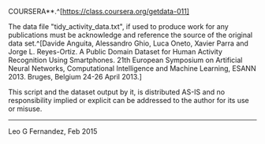 COURSERA**.^[https://class.coursera.org/getdata-011]

The data file "tidy_activity_data.txt", if used to produce work for any publications must be acknowledge and reference the source of the original data set.^[Davide Anguita, Alessandro Ghio, Luca Oneto, Xavier Parra and Jorge L. Reyes-Ortiz. A Public Domain Dataset for Human Activity Recognition Using Smartphones. 21th European Symposium on Artificial Neural Networks, Computational Intelligence and Machine Learning, ESANN 2013. Bruges, Belgium 24-26 April 2013.] 

This script and the dataset output by it, is distributed AS-IS and no responsibility implied or explicit can be addressed to the author for its use or misuse.

----------------------------
Leo G Fernandez, Feb 2015
